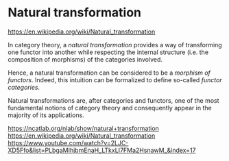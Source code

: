 # Natural transformation

https://en.wikipedia.org/wiki/Natural_transformation

In category theory, a *natural transformation* provides a way of transforming one functor into another while respecting the internal structure (i.e. the composition of morphisms) of the categories involved.

Hence, a natural transformation can be considered to be a *morphism of functors*. Indeed, this intuition can be formalized to define so-called *functor categories*.

Natural transformations are, after categories and functors, one of the most fundamental notions of category theory and consequently appear in the majority of its applications.



https://ncatlab.org/nlab/show/natural+transformation
https://en.wikipedia.org/wiki/Natural_transformation
https://www.youtube.com/watch?v=2LJC-XD5Ffo&list=PLbgaMIhjbmEnaH_LTkxLI7FMa2HsnawM_&index=17
